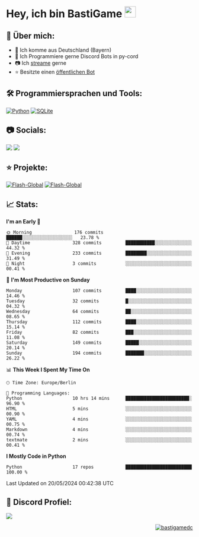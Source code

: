 # Hey, ich bin BastiGame <img src="https://raw.githubusercontent.com/MartinHeinz/MartinHeinz/master/wave.gif" width="30px">

## 📌 Über mich:
- 📍 Ich komme aus Deutschland (Bayern)
- 📝 Ich Programmiere gerne Discord Bots in py-cord
- 📷 Ich [streame](https://twitch.tv/bastigametv) gerne
- ⭐ Besitzte einen [öffentlichen Bot](https://discord.com/api/oauth2/authorize?client_id=1169681232532099112&permissions=430302428277&scope=bot%20applications.commands)

## 🛠️ Programmiersprachen und Tools:
[![Python](https://img.shields.io/badge/python-3670A0?style=for-the-badge&logo=python&logoColor=ffdd54)](https://github.com/Pycord-Development/pycord)
[![SQLite](https://img.shields.io/badge/sqlite-%2307405e.svg?style=for-the-badge&logo=sqlite&logoColor=white)](https://github.com/sqlite/sqlite)


## 📷 Socials:  
[![](https://img.shields.io/badge/Discord-5865F2?logo=discord&logoColor=white&style=for-the-badge)]([https://discord.com/users/203208036053942272](https://discord.gg/Pnw5vEjRZ5))
[![](https://img.shields.io/twitch/status/silbergecko_tv?style=for-the-badge&logo=twitch&logoColor=white&color=purple)](https://twitch.tv/bastigametv)

## ⭐ Projekte:
[![Flash-Global](https://img.shields.io/badge/Flash_Global-00A966?style=for-the-badge&logo=wechat&logoColor=white)](https://discord.com/api/oauth2/authorize?client_id=1169681232532099112&permissions=430302428277&scope=bot%20applications.commands)
[![Flash-Global](https://img.shields.io/badge/FlashBot-00A966?style=for-the-badge&logo=wechat&logoColor=white)](https://discord.com/api/oauth2/authorize?client_id=1111374314340626433&permissions=1497266007286&scope=bot%20applications.commands)

## 📈 Stats:
<!--START_SECTION:waka-->
**I'm an Early 🐤** 

```text
🌞 Morning                176 commits         ██████░░░░░░░░░░░░░░░░░░░   23.78 % 
🌆 Daytime                328 commits         ███████████░░░░░░░░░░░░░░   44.32 % 
🌃 Evening                233 commits         ████████░░░░░░░░░░░░░░░░░   31.49 % 
🌙 Night                  3 commits           ░░░░░░░░░░░░░░░░░░░░░░░░░   00.41 % 
```
📅 **I'm Most Productive on Sunday** 

```text
Monday                   107 commits         ████░░░░░░░░░░░░░░░░░░░░░   14.46 % 
Tuesday                  32 commits          █░░░░░░░░░░░░░░░░░░░░░░░░   04.32 % 
Wednesday                64 commits          ██░░░░░░░░░░░░░░░░░░░░░░░   08.65 % 
Thursday                 112 commits         ████░░░░░░░░░░░░░░░░░░░░░   15.14 % 
Friday                   82 commits          ███░░░░░░░░░░░░░░░░░░░░░░   11.08 % 
Saturday                 149 commits         █████░░░░░░░░░░░░░░░░░░░░   20.14 % 
Sunday                   194 commits         ███████░░░░░░░░░░░░░░░░░░   26.22 % 
```


📊 **This Week I Spent My Time On** 

```text
🕑︎ Time Zone: Europe/Berlin

💬 Programming Languages: 
Python                   10 hrs 14 mins      ████████████████████████░   96.90 % 
HTML                     5 mins              ░░░░░░░░░░░░░░░░░░░░░░░░░   00.90 % 
YAML                     4 mins              ░░░░░░░░░░░░░░░░░░░░░░░░░   00.75 % 
Markdown                 4 mins              ░░░░░░░░░░░░░░░░░░░░░░░░░   00.74 % 
textmate                 2 mins              ░░░░░░░░░░░░░░░░░░░░░░░░░   00.41 % 
```

**I Mostly Code in Python** 

```text
Python                   17 repos            █████████████████████████   100.00 % 
```




 Last Updated on 20/05/2024 00:42:38 UTC
<!--END_SECTION:waka-->

## 🔎 Discord Profiel:
<a href="https://discord.com/users/1018150165489668227"><img src="https://lanyard.cnrad.dev/api/1018150165489668227"><p/>

<p align="right">
  <img align="center" src="https://komarev.com/ghpvc/?username=bastigamedc&label=Profile%20views&color=0e75b6&style=flat" alt="bastigamedc"/>
</p>
